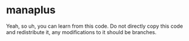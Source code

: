 # manaplus
Yeah, so uh, you can learn from this code. Do not directly copy this code and redistribute it, any modifications to it should be branches.
